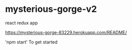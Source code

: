 # mysterious-gorge-v2
react redux app

https://mysterious-gorge-83229.herokuapp.com/README/

'npm start' To get started
